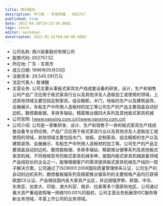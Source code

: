 ```yaml
---
title: 南兴股份
description: 中小板 - 专用机械 - 002757
published: true
date: 2022-04-30T19:23:56.000Z
tags: stock
editor: markdown
dateCreated: 2022-01-01T00:00:00.000Z
---
```


- 公司名称: 南兴装备股份有限公司
- 股票代码: 002757.SZ
- 所在地: 广东 - 东莞市
- 成立日期: 1996年05月03日
- 注册资本: 29,545.591万元
- 法定代表人: 詹谏醒
- 主营业务: 公司主要从事板式家具生产线成套设备的研发，设计，生产和销售公司产品广泛应用于板式家具行业以及其他涉及人造板加工或使用的领域，上述其他领域主要包括定制家具，组合橱柜，木门，地板的生产以及建筑装饰，会展展示，车船生产中所用人造板材的加工等公司生产的产品主要涵盖自动封边机，数控裁板锯，多排多轴钻，精密推台锯四大系列及其他板式家具机械
- 公司官网: [www.nanxing.com.cn](www.nanxing.com.cn)
- 公司介绍: 公司是一家集研发、设计、生产和销售于一体的板式家具生产线成套设备专业供应商，产品广泛应用于板式家具行业以及其他涉及人造板加工或使用的领域，其他领域主要包括木门、地板、定制家具、组合橱柜的生产以及建筑装饰、会展展示、车船生产中所用人造板材的加工等。公司生产的产品主要涵盖自动封边机、数控裁板锯、多排多轴钻、精密推台锯等系列及其他板式家具机械，不同规格型号的板式家具机械多种，是国内板式家具机械装备领域产品线较长的企业之一，能够根据客户的需求提供板式家具机械生产线的一揽子解决方案。公司通过了ISO9001:2008国际质量管理体系认证，公司生产的自动封边机系列、数控裁板锯系列及精密推台锯系列的主要规格产品均已获得欧盟CE认证。产品销往国内各大家具产业区，并远销俄罗斯、欧盟、中东、东南亚、加拿大、印度、澳大利亚、南非、拉美等多个国家和地区。公司通过重大资产重组收购唯一网络100.00%的股权，公司主营业务拓展至IDC服务等新业务领域，丰富上市公司的业务领域。


